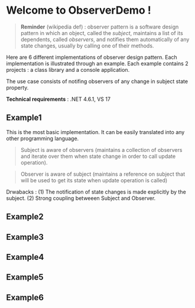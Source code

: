 # Welcome to ObserverDemo !

> **Reminder** (wikipedia def) : observer pattern is a software design pattern in which an object, called the *subject*, maintains a list of its dependents, called *observers*, and notifies them automatically of any state changes, usually by calling one of their methods.

Here are 6 different implementations of observer design pattern. Each implementation is illustrated through an example.
Each example contains 2 projects : a class library and a console application.

The use case consists of notifing observers of any change in subject state property.

**Technical requirements** : .NET 4.6.1, VS 17 

## Example1
This is the most basic implementation. It can be easily translated into any other programming language.

>Subject is aware of observers (maintains a collection of observers and iterate over them when state change in order to call update operation).

>Observer is aware of subject (maintains a reference on subject that will be used to get its state when update operation is called)

Drwabacks : (1) The notification of state changes is made explicitly by the subject. (2) Strong coupling betweeen Subject and Observer.

## Example2


## Example3
## Example4
## Example5
## Example6
